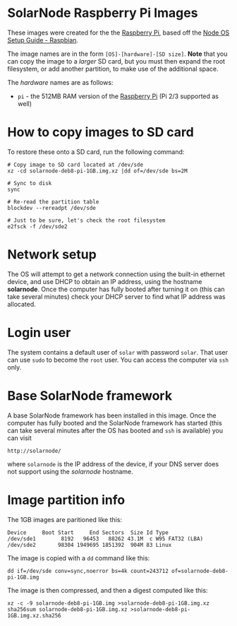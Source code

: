 # SolarNode Raspberry Pi Images

These images were created for the the [Raspberry Pi][1], based 
off the [Node OS Setup Guide - Raspbian][2].

The image names are in the form `[OS]-[hardware]-[SD size]`. **Note**
that you can copy the image to a _larger_ SD card, but you must then
expand the root filesystem, or add another partition, to make use of
the additional space.

The *hardware* names are as follows:

 * `pi` - the 512MB RAM version of the [Raspberry Pi][1] (Pi 2/3 supported
   as well)
 	
# How to copy images to SD card

To restore these onto a SD card, run the following command:

	# Copy image to SD card located at /dev/sde
	xz -cd solarnode-deb8-pi-1GB.img.xz |dd of=/dev/sde bs=2M
	
	# Sync to disk
	sync
	
	# Re-read the partition table
	blockdev --rereadpt /dev/sde
	
	# Just to be sure, let's check the root filesystem
	e2fsck -f /dev/sde2

# Network setup

The OS will attempt to get a network connection using the built-in
ethernet device, and use DHCP to obtain an IP address, using the hostname
**solarnode**. Once the computer has fully booted after turning it on (this
can take several minutes) check your DHCP server to find what IP address was
allocated.

# Login user

The system contains a default user of `solar` with password `solar`. That user can
use `sudo` to become the `root` user. You can access the computer via `ssh` only.

# Base SolarNode framework

A base SolarNode framework has been installed in this image. Once the computer has
fully booted and the SolarNode framework has started (this can take several minutes
after the OS has booted and `ssh` is available) you can visit

	http://solarnode/

where `solarnode` is the IP address of the device, if your DNS server does not
support using the _solarnode_ hostname.

# Image partition info

The 1GB images are paritioned like this:

```
Device     Boot Start     End Sectors  Size Id Type
/dev/sde1        8192   96453   88262 43.1M  c W95 FAT32 (LBA)
/dev/sde2       98304 1949695 1851392  904M 83 Linux
```

The image is copied with a `dd` command like this:

```
dd if=/dev/sde conv=sync,noerror bs=4k count=243712 of=solarnode-deb8-pi-1GB.img
```

The image is then compressed, and then a digest computed like this:

```
xz -c -9 solarnode-deb8-pi-1GB.img >solarnode-deb8-pi-1GB.img.xz
sha256sum solarnode-deb8-pi-1GB.img.xz >solarnode-deb8-pi-1GB.img.xz.sha256
```

  [1]: https://www.raspberrypi.org/
  [2]: https://github.com/SolarNetwork/solarnetwork/wiki/Node-OS-Setup-Guide-Raspbian
